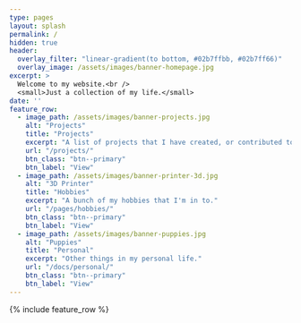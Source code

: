 ```yaml
---
type: pages
layout: splash
permalink: /
hidden: true
header:
  overlay_filter: "linear-gradient(to bottom, #02b7ffbb, #02b7ff66)"
  overlay_image: /assets/images/banner-homepage.jpg
excerpt: >
  Welcome to my website.<br />
  <small>Just a collection of my life.</small>
date: ''
feature_row:
  - image_path: /assets/images/banner-projects.jpg
    alt: "Projects"
    title: "Projects"
    excerpt: "A list of projects that I have created, or contributed to."
    url: "/projects/"
    btn_class: "btn--primary"
    btn_label: "View"
  - image_path: /assets/images/banner-printer-3d.jpg
    alt: "3D Printer"
    title: "Hobbies"
    excerpt: "A bunch of my hobbies that I'm in to."
    url: "/pages/hobbies/"
    btn_class: "btn--primary"
    btn_label: "View"
  - image_path: /assets/images/banner-puppies.jpg
    alt: "Puppies"
    title: "Personal"
    excerpt: "Other things in my personal life."
    url: "/docs/personal/"
    btn_class: "btn--primary"
    btn_label: "View"      
---
```


{% include feature_row %}